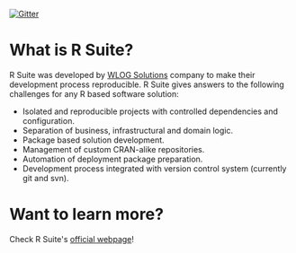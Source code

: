 [![Gitter](https://badges.gitter.im/WLOGSolutions/RSuite.svg)](https://gitter.im/WLOGSolutions/RSuite?utm_source=badge&utm_medium=badge&utm_campaign=pr-badge)

# What is R Suite?
R Suite was developed by [WLOG Solutions](http://wlogsolutions.com) company to make their development process reproducible. R Suite gives answers to the following challenges for any R based software solution:

* Isolated and reproducible projects with controlled dependencies and configuration.
* Separation of business, infrastructural and domain logic.
* Package based solution development.
* Management of custom CRAN-alike repositories.
* Automation of deployment package preparation.
* Development process integrated with version control system (currently git and svn).

# Want to learn more?

Check R Suite's [official webpage](http://rsuite.io)!
